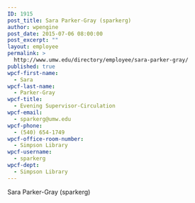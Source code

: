 ```yaml
---
ID: 1915
post_title: Sara Parker-Gray (sparkerg)
author: wpengine
post_date: 2015-07-06 08:00:00
post_excerpt: ""
layout: employee
permalink: >
  http://www.umw.edu/directory/employee/sara-parker-gray/
published: true
wpcf-first-name:
  - Sara
wpcf-last-name:
  - Parker-Gray
wpcf-title:
  - Evening Supervisor-Circulation
wpcf-email:
  - sparkerg@umw.edu
wpcf-phone:
  - (540) 654-1749
wpcf-office-room-number:
  - Simpson Library
wpcf-username:
  - sparkerg
wpcf-dept:
  - Simpson Library
---
```

Sara Parker-Gray (sparkerg)
